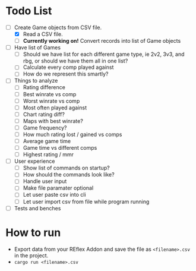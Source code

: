 # Todo List
- [ ] Create Game objects from CSV file.
    - [x] Read a CSV file.
    - [ ] **Currently working on!** Convert records into list of Game objects 
- [ ] Have list of Games
    - [ ] Should we have list for each different game type, ie 2v2, 3v3, and rbg, or should we have them all in one list?
    - [ ] Calculate every comp played against
    - [ ] How do we represent this smartly?
- [ ] Things to analyze
    - [ ] Rating difference
    - [ ] Best winrate vs comp
    - [ ] Worst winrate vs comp
    - [ ] Most often played against
    - [ ] Chart rating diff?
    - [ ] Maps with best winrate?
    - [ ] Game frequency?
    - [ ] How much rating lost / gained vs comps
    - [ ] Average game time
    - [ ] Game time vs different comps
    - [ ] Highest rating / mmr
- [ ] User experience
    - [ ] Show list of commands on startup?
    - [ ] How should the commands look like?
    - [ ] Handle user input
    - [ ] Make file paramater optional
    - [ ] Let user paste csv into cli
    - [ ] Let user import csv from file while program running
- [ ] Tests and benches

# How to run
- Export data from your REflex Addon and save the file as `<filename>.csv` in the project.
- `cargo run <filename>.csv`
